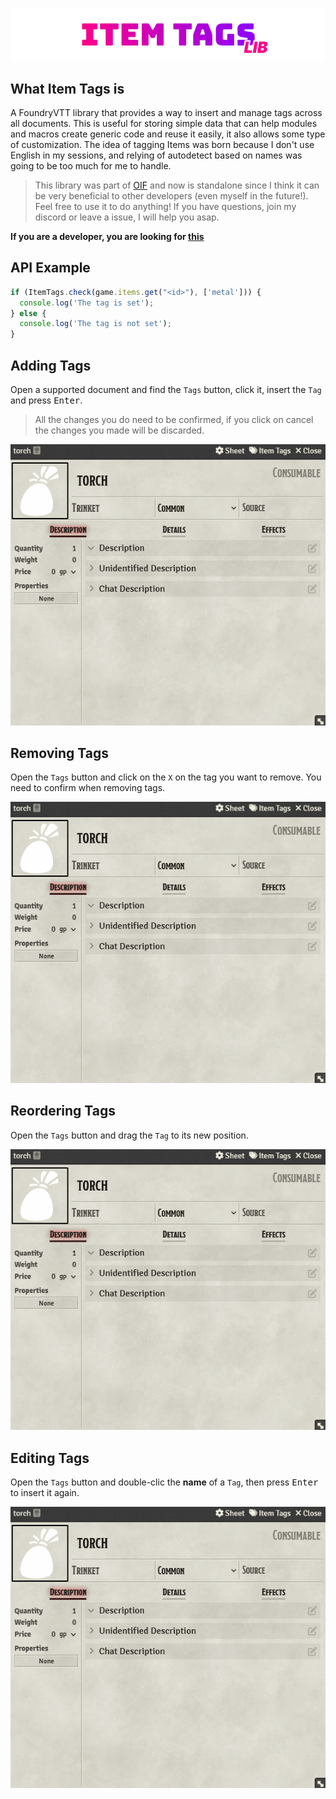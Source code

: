 <a href="https://foundryvtt.com/packages/item-tags">
  <p align="center">
    <img src="https://raw.githubusercontent.com/RPG-Made-Simple/FVTT-ItemTags/main/branding/title.png" alt="Item Tags Title">
  </p>
</a>

## What Item Tags is

A FoundryVTT library that provides a way to insert and manage tags across all documents. This is useful for storing simple data that can help modules and macros create generic code and reuse it easily, it also allows some type of customization. The idea of tagging Items was born because I don't use English in my sessions, and relying of autodetect based on names was going to be too much for me to handle.

> This library was part of [OIF](https://github.com/ZotyDev/objects-interactions-fx) and now is standalone since I think it can be very beneficial to other developers (even myself in the future!). Feel free to use it to do anything! If you have questions, join my discord or leave a issue, I will help you asap.

**If you are a developer, you are looking for [this](apiReference/)**

## API Example
```js
if (ItemTags.check(game.items.get("<id>"), ['metal'])) {
  console.log('The tag is set');
} else {
  console.log('The tag is not set');
}
```

## Adding Tags
Open a supported document and find the `Tags` button, click it, insert the `Tag` and press <kbd>Enter</kbd>.

> All the changes you do need to be confirmed, if you click on cancel the changes you made will be discarded.

<p align="center">
  <img src="https://raw.githubusercontent.com/RPG-Made-Simple/FVTT-ItemTags/main/images/adding-tags.gif" alt="Adding Tags">
</p>

## Removing Tags
Open the `Tags` button and click on the `X` on the tag you want to remove. You need to confirm when removing tags.

<p align="center">
  <img src="https://raw.githubusercontent.com/RPG-Made-Simple/FVTT-ItemTags/main/images/removing-tags.gif" alt="Removing Tags">
</p>

## Reordering Tags
Open the `Tags` button and drag the `Tag` to its new position.

<p align="center">
  <img src="https://raw.githubusercontent.com/RPG-Made-Simple/FVTT-ItemTags/main/images/reordering-tags.gif" alt="Reordering Tags">
</p>

## Editing Tags
Open the `Tags` button and double-clic the **name** of a `Tag`, then press <kbd>Enter</kbd> to insert it again.

<p align="center">
  <img src="https://raw.githubusercontent.com/RPG-Made-Simple/FVTT-ItemTags/main/images/editing-tags.gif" alt="Editing Tags">
</p>

